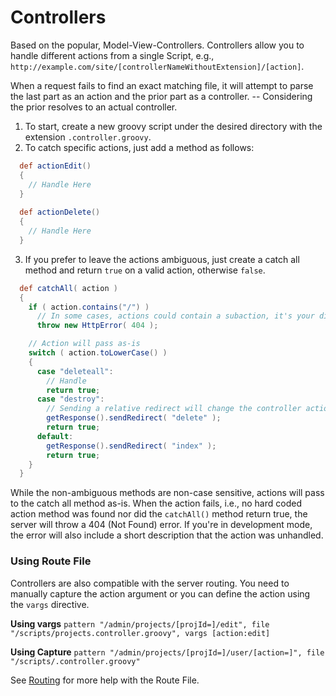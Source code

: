 # Controllers

Based on the popular, Model-View-Controllers. Controllers allow you to handle different actions from a single Script, e.g., `http://example.com/site/[controllerNameWithoutExtension]/[action]`.

When a request fails to find an exact matching file, it will attempt to parse the last part as an action and the prior part as a controller. -- Considering the prior resolves to an actual controller.

1. To start, create a new groovy script under the desired directory with the extension `.controller.groovy`. 
2. To catch specific actions, just add a method as follows:
```groovy
  def actionEdit()
  {
    // Handle Here
  }
  
  def actionDelete()
  {
    // Handle Here
  }
```

3. If you prefer to leave the actions ambiguous, just create a catch all method and return `true` on a valid action, otherwise `false`.
```groovy
  def catchAll( action )
  {
    if ( action.contains("/") )
      // In some cases, actions could contain a subaction, it's your disgression to support them.
      throw new HttpError( 404 );

    // Action will pass as-is
    switch ( action.toLowerCase() )
    {
      case "deleteall":
        // Handle
        return true;
      case "destroy":
        // Sending a relative redirect will change the controller action.
        getResponse().sendRedirect( "delete" );
        return true;
      default:
        getResponse().sendRedirect( "index" );
        return true;
    }
  }
```

While the non-ambiguous methods are non-case sensitive, actions will pass to the catch all method as-is. When the action fails, i.e., no hard coded action method was found nor did the `catchAll()` method return true, the server will throw a 404 (Not Found) error. If you're in development mode, the error will also include a short description that the action was unhandled.

### Using Route File

Controllers are also compatible with the server routing. You need to manually capture the action argument or you can define the action using the `vargs` directive.

**Using vargs**
`pattern "/admin/projects/[projId=]/edit", file "/scripts/projects.controller.groovy", vargs [action:edit]`

**Using Capture**
`pattern "/admin/projects/[projId=]/user/[action=]", file "/scripts/.controller.groovy"`

See [Routing](/docs/configuration/routing.html) for more help with the Route File.